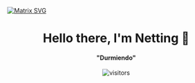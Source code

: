   [![Matrix SVG](https://raw.githubusercontent.com/rodrigograca31/rodrigograca31/master/matrix.svg)](https://davebot.ga/)
<p>
  <h1 align="center"><b>Hello there, I'm Netting 👋</b></h1>
</p>

<p>
  <h4 align="center"><b>"Durmiendo"</b></h4>
</p>

<p align="center">
    <img align="center" alt="visitors" src="https://gpvc.arturio.dev/xNetting" />
</p>
